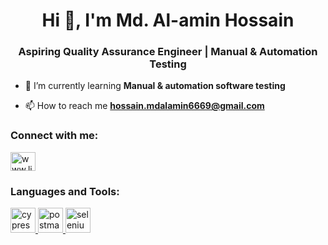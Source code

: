 <h1 align="center">Hi 👋, I'm Md. Al-amin Hossain</h1>
<h3 align="center">Aspiring Quality Assurance Engineer | Manual & Automation Testing</h3>

- 🌱 I’m currently learning **Manual & automation software testing**

- 📫 How to reach me **hossain.mdalamin6669@gmail.com**

<h3 align="left">Connect with me:</h3>
<p align="left">
<a href="https://linkedin.com/in/www.linkedin.com/in/md-al-amin-hossain-eee" target="blank"><img align="center" src="https://raw.githubusercontent.com/rahuldkjain/github-profile-readme-generator/master/src/images/icons/Social/linked-in-alt.svg" alt="www.linkedin.com/in/md-al-amin-hossain-eee" height="30" width="40" /></a>
</p>

<h3 align="left">Languages and Tools:</h3>
<p align="left"> <a href="https://www.cypress.io" target="_blank" rel="noreferrer"> <img src="https://raw.githubusercontent.com/simple-icons/simple-icons/6e46ec1fc23b60c8fd0d2f2ff46db82e16dbd75f/icons/cypress.svg" alt="cypress" width="40" height="40"/> </a> <a href="https://postman.com" target="_blank" rel="noreferrer"> <img src="https://www.vectorlogo.zone/logos/getpostman/getpostman-icon.svg" alt="postman" width="40" height="40"/> </a> <a href="https://www.selenium.dev" target="_blank" rel="noreferrer"> <img src="https://raw.githubusercontent.com/detain/svg-logos/780f25886640cef088af994181646db2f6b1a3f8/svg/selenium-logo.svg" alt="selenium" width="40" height="40"/> </a> </p>

